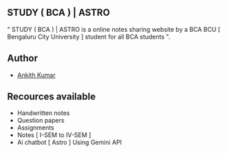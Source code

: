 ## STUDY ( BCA ) | ASTRO
" STUDY ( BCA ) | ASTRO is a online notes sharing website by a BCA BCU [ Bengaluru City University ] student for all BCA students ".




## Author

- [Ankith Kumar](https://www.instagram.com/ankith_8900?igsh=aXN6b2p6dzBzeHBq)


## Recources available

- Handwritten notes
- Question papers
- Assignments
- Notes [ I-SEM to IV-SEM ]
- Ai chatbot [ Astro ] Using Gemini API 


